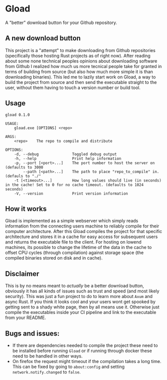 # Gload
A "better" download button for your Github repository.

## A new download button
This project is a "attempt" to make downloading from Github repositories (specifically those hosting Rust projects as of right now). After reading about some none technical peoples opinions about downloading software from Github I realized how much us more tecnical people take for granted in terms of building from source (but also how much more simple it is than downloading binaries).
This led me to lazily start work on Gload, a way to build the project from source and then send the executable straight to the user, without them having to touch a version number or build tool.

## Usage
```
gload 0.1.0

USAGE:
    gload.exe [OPTIONS] <repo>

ARGS:
    <repo>    The repo to compile and distribute

OPTIONS:
    -d, --debug               Toggled debug output
    -h, --help                Print help information
    -p, --port [<port>...]    The port number to host the server on (defaults to 3000
        --path [<path>...]    The path to place "repo_to_compile" in. (defauls to "./"
    -t [<timeout>...]         How long values should live (in seconds) in the cache! Set to 0 for no cache timeout. (defaults to 1024 seconds)
    -V, --version             Print version information
```

## How it works
Gload is implemented as a simple webserver which simply reads information from the connecting users machine to reliably compile for their computer architecture.
After this Gload compiles the project for that specific architecture and stores it in a cache for easy access for subsequent users and returns the executable file to the client.
For hosting on lowend machines, its possible to change the lifetime of the data in the cache to offset CPU cycles (through compilation) against storage space (the compiled binaries stored on disk and in cache).

## Disclaimer
This is by no means meant to *actually* be a better download button, obviously it has all kinds of issues such as trust and speed (and most likely security). This was just a fun project to do to learn more about `Axum` and async Rust. If you think it looks cool and your users wont get spooked by getting sent to a shady white page, then by all means use it. Otherwise just compile the executables inside your CI pipeline and link to the executable from your README.

## Bugs and issues:
* If there are dependencies needed to compile the project these need to be installed before running `Gload` or if running through docker these need to be handled in other ways.
* On firefox the request might timeout if the compilation takes a long time. This can be fixed by going to `about:config` and setting `network.notify.changed` to `false`.